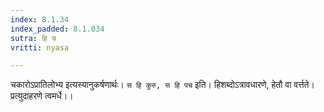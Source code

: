 ```yaml
---
index: 8.1.34
index_padded: 8.1.034
sutra: हि च
vritti: nyasa

---
```

चकारोऽप्रातिलोभ्य इत्यस्यानुकर्षणार्थः। `स हि कुरु, स हि पच` इति। हिशब्दोऽत्रावधारणे, हेतौ वा वर्त्तते। प्रत्युदाहरणे त्वमर्धे।।